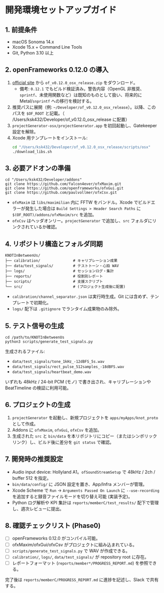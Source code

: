 # 開発環境セットアップガイド

## 1. 前提条件
- macOS Sonoma 14.x
- Xcode 15.x + Command Line Tools
- Git, Python 3.10 以上

## 2. openFrameworks 0.12.0 の導入
1. [official site](https://openframeworks.cc/download/) から `of_v0.12.0_osx_release.zip` をダウンロード。  
   - 備考: `0.12.1` でもビルド検証済み。警告内容（OpenGL 非推奨、`sprintf`、未使用関数など）は既知のものとして扱い、将来的に Metal/`snprintf` への移行を検討する。
2. 推奨パスに展開（例: `~/Developer/of_v0.12.0_osx_release`）。以降、このパスを `$OF_ROOT` と記載。（ /Users/ksk432/Developer/of_v0.12.0_osx_release に配置）
3. `projectGenerator-osx/projectGenerator.app` を初回起動し、Gatekeeper 設定を解除。
4. Xcode 用テンプレートをインストール:
   ```bash
   cd "/Users/ksk432/Developer/of_v0.12.0_osx_release/scripts/osx"
   ./download_libs.sh
   ```

## 3. 必要アドオンの準備
```
cd "/Users/ksk432/Developer/addons"
git clone https://github.com/falcon4ever/ofxMaxim.git
git clone https://github.com/openframeworks/ofxGui.git
git clone https://github.com/paulvollmer/ofxCsv.git
```

- `ofxMaxim` は `libs/maximilian` 内に FFTW をバンドル。Xcode でビルドエラーが発生した場合は `Build Settings > Header Search Paths` に `$(OF_ROOT)/addons/ofxMaxim/src` を追加。
- `ofxCsv` はヘッダオンリー。`projectGenerator` で追加し、`src` フォルダにリンクされているか確認。

## 4. リポジトリ構造とフォルダ同期
```
KNOTInBetweenUs/
├── calibration/               # キャリブレーション成果
├── data/test_signals/         # テストトーン・心拍 WAV
├── logs/                      # セッションログ・集計
├── reports/                   # 役割別レポート
├── scripts/                   # 支援スクリプト
└── src/                       # (プロジェクト生成後に配置)
```

- `calibration/channel_separator.json` は実行時生成。Git には含めず、テンプレートで初期化。
- `logs/` 配下は `.gitignore` でランタイム成果物のみ除外。

## 5. テスト信号の生成
```
cd /path/to/KNOTInBetweenUs
python3 scripts/generate_test_signals.py
```

生成されるファイル:
- `data/test_signals/tone_1kHz_-12dBFS_5s.wav`
- `data/test_signals/rect_pulse_512samples_-18dBFS.wav`
- `data/test_signals/heartbeat_demo.wav`

いずれも 48kHz / 24-bit PCM (モノ) で書き出され、キャリブレーションや BeatTimeline の検証に利用可能。

## 6. プロジェクトの生成
1. `projectGenerator` を起動し、新規プロジェクトを `apps/myApps/knot_proto` として作成。
2. Addons に `ofxMaxim`, `ofxGui`, `ofxCsv` を追加。
3. 生成された `src` と `bin/data` を本リポジトリにコピー（またはシンボリックリンク）し、ビルド後に差分を `git status` で確認。

## 7. 開発時の推奨設定
- Audio input device: Hollyland A1。`ofSoundStreamSetup` で 48kHz / 2ch / buffer 512 を指定。
- `bin/data/config/` に JSON 設定を置き、App/Infra メンバーが管理。
- Xcode Scheme で `Run` → `Arguments Passed On Launch` に `--use-recording` を追加すると録音ファイルモードを切り替え可能 (実装予定)。
- Python ログ解析や KPI 集計は `reports/memberC/test_results/` 配下で管理し、週次レビューに提出。

## 8. 確認チェックリスト (Phase0)
- [ ] openFrameworks 0.12.0 がコンパイル可能。
- [ ] ofxMaxim/ofxGui/ofxCsv がプロジェクトに組み込まれている。
- [ ] `scripts/generate_test_signals.py` で WAV が作成できる。
- [ ] `calibration/`, `logs/`, `data/test_signals/` が repository root に存在。
- [ ] レポートフォーマット (`reports/member*/PROGRESS_REPORT.md`) を参照できる。

完了後は `reports/memberC/PROGRESS_REPORT.md` に進捗を記述し、Slack で共有する。
